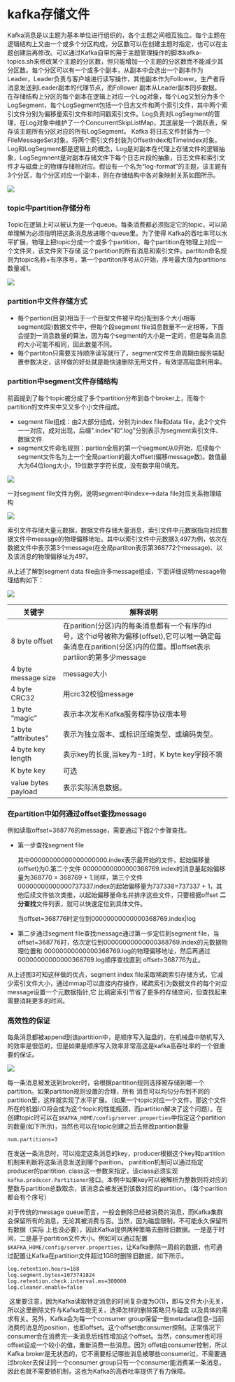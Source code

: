 # kafka存储文件

​       Kafka消息是以主题为基本单位进行组织的，各个主题之间相互独立。每个主题在逻辑结构上又由一个或多个分区构成，分区数可以在创建主题时指定，也可以在主题创建后再修改。可以通过Kafka自带的用于主题管理操作的脚本kafka-topics.sh来修改某个主题的分区数，但只能增加一个主题的分区数而不能减少其分区数。每个分区可以有一个或多个副本，从副本中会选出一个副本作为Leader，Leader负责与客户端进行读写操作，其他副本作为Follower。生产者将消息发送到Leader副本的代理节点，而Follower 副本从Leader副本同步数据。
       在存储结构上分区的每个副本在逻辑上对应一个Log对象，每个Log又划分为多个LogSegment，每个LogSegment包括一个日志文件和两个索引文件，其中两个索引文件分别为偏移量索引文件和时间戳索引文件。Log负责对LogSegment的管理，在Log对象中维护了一个ConcurrentSkipListMap，其底层是一个跳跃表，保存该主题所有分区对应的所有LogSegment。
       Kafka 将日志文件封装为一个FileMessageSet对象，将两个索引文件封装为Offsetlndex和Timelndex对象。Log和LogSegment都是逻辑上的概念，Log是对副本在代理上存储文件的逻辑抽象，LogSegmnent是对副本存储文件下每个日志片段的抽象，日志文件和索引文件才与磁盘上的物理存储相对应。假设有一个名为“log-format”的主题，该主题有3个分区，每个分区对应一个副本，则在存储结构中各对象映射关系如图所示。

![](https://gitee.com/chenjinhua_939598604/resources/raw/img/static/20200102143547.png)

### topic中partition存储分布

Topic在逻辑上可以被认为是一个queue。每条消费都必须指定它的topic，可以简单理解为必须指明把这条消息放进哪个queue里。为了使得 Kafka的吞吐率可以水平扩展，物理上把topic分成一个或多个partition，每个partition在物理上对应一个文件夹，该文件夹下存储 这个partition的所有消息和索引文件。partiton命名规则为topic名称+有序序号，第一个partiton序号从0开始，序号最大值为partitions数量减1。 

![](https://gitee.com/chenjinhua_939598604/resources/raw/img/static/20200102141835.png)

### partition中文件存储方式



- 每个partion(目录)相当于一个巨型文件被平均分配到多个大小相等segment(段)数据文件中，但每个段segment file消息数量不一定相等，下面会提到一消息数量的算法，因为每个segment的大小是一定的，但是每条消息的大小可能不相同，因此数量不同。
- 每个partiton只需要支持顺序读写就行了，segment文件生命周期由服务端配置参数决定，这样做的好处就是能快速删除无用文件，有效提高磁盘利用率。



### partition中segment文件存储结构

前面提到了每个topic被分成了多个partition分布到各个broker上，而每个partition的文件夹中又又多个小文件组成。

- segment file组成：由2大部分组成，分别为index file和data file，此2个文件一一对应，成对出现，后缀".index"和“.log”分别表示为segment索引文件、数据文件.
- segment文件命名规则：partion全局的第一个segment从0开始，后续每个segment文件名为上一个全局partion的最大offset(偏移message数)。数值最大为64位long大小，19位数字字符长度，没有数字用0填充。

![](https://gitee.com/chenjinhua_939598604/resources/raw/img/static/20200102141949.png)

一对segment file文件为例，说明segment中index<—->data file对应关系物理结构 

![](https://gitee.com/chenjinhua_939598604/resources/raw/img/static/20200102142003.png)

索引文件存储大量元数据，数据文件存储大量消息，索引文件中元数据指向对应数据文件中message的物理偏移地址。其中以索引文件中元数据3,497为例，依次在数据文件中表示第3个message(在全局partiton表示第368772个message)、以及该消息的物理偏移址为497。

从上述了解到segment data file由许多message组成，下面详细说明message物理结构如下：

![](https://gitee.com/chenjinhua_939598604/resources/raw/img/static/20200102142021.png)

| 关键字              | 解释说明                                                     |
| ------------------- | ------------------------------------------------------------ |
| 8 byte offset       | 在parition(分区)内的每条消息都有一个有序的id号，这个id号被称为偏移(offset),它可以唯一确定每条消息在parition(分区)内的位置。即offset表示partiion的第多少message |
| 4 byte message size | message大小                                                  |
| 4 byte CRC32        | 用crc32校验message                                           |
| 1 byte “magic"      | 表示本次发布Kafka服务程序协议版本号                          |
| 1 byte “attributes" | 表示为独立版本、或标识压缩类型、或编码类型。                 |
| 4 byte key length   | 表示key的长度,当key为-1时，K byte key字段不填                |
| K byte key          | 可选                                                         |
| value bytes payload | 表示实际消息数据。                                           |

### 在partition中如何通过offset查找message

例如读取offset=368776的message，需要通过下面2个步骤查找。

- 第一步查找segment file

  其中00000000000000000000.index表示最开始的文件，起始偏移量(offset)为0.第二个文件 00000000000000368769.index的消息量起始偏移量为368770 = 368769 + 1.同样，第三个文件00000000000000737337.index的起始偏移量为737338=737337 + 1，其他后续文件依次类推，以起始偏移量命名并排序这些文件，只要根据offset **二分查找**文件列表，就可以快速定位到具体文件。

  当offset=368776时定位到00000000000000368769.index|log

- 第二步通过segment file查找message通过第一步定位到segment file，当offset=368776时，依次定位到00000000000000368769.index的元数据物理位置和 00000000000000368769.log的物理偏移地址，然后再通过00000000000000368769.log顺序查找直到 offset=368776为止。

从上述图3可知这样做的优点，segment index file采取稀疏索引存储方式，它减少索引文件大小，通过mmap可以直接内存操作，稀疏索引为数据文件的每个对应message设置一个元数据指针,它 比稠密索引节省了更多的存储空间，但查找起来需要消耗更多的时间。

### 高效性的保证

 每条消息都被append到该partition中，是顺序写入磁盘的，在机械盘中随机写入的效率是很低的，但是如果是顺序写入效率非常高这是kafka高吞吐率的一个很重要的保证。 

![](https://gitee.com/chenjinhua_939598604/resources/raw/img/static/20200102142105.png)

每一条消息被发送到broker时，会根据paritition规则选择被存储到哪一个partition。如果partition规则设置的合理，所有 消息可以均匀分布到不同的partition里，这样就实现了水平扩展。（如果一个topic对应一个文件，那这个文件所在的机器I/O将会成为这个topic的性能瓶颈，而partition解决了这个问题）。在创建topic时可以在`$KAFKA_HOME/config/server.properties`中指定这个partition的数量(如下所示)，当然也可以在topic创建之后去修改parition数量 

```
num.partitions=3
```

在发送一条消息时，可以指定这条消息的key，producer根据这个key和partition机制来判断将这条消息发送到哪个parition。 paritition机制可以通过指定producer的paritition. class这一参数来指定，该class必须实现`kafka.producer.Partitioner`接口。本例中如果key可以被解析为整数则将对应的整数与partition总数取余，该消息会被发送到该数对应的partition。（每个parition都会有个序号）

对于传统的message queue而言，一般会删除已经被消费的消息，而Kafka集群会保留所有的消息，无论其被消费与否。当然，因为磁盘限制，不可能永久保留所有数据（实际 上也没必要），因此Kafka提供两种策略去删除旧数据。一是基于时间，二是基于partition文件大小。例如可以通过配置`$KAFKA_HOME/config/server.properties`，让Kafka删除一周前的数据，也可通过配置让Kafka在partition文件超过1GB时删除旧数据，如下所示。

```
log.retention.hours=168
log.segment.bytes=1073741824
log.retention.check.interval.ms=300000
log.cleaner.enable=false
```

 这里要注意，因为Kafka读取特定消息的时间复杂度为O(1)，即与文件大小无关，所以这里删除文件与Kafka性能无关，选择怎样的删除策略只与磁盘 以及具体的需求有关。另外，Kafka会为每一个consumer group保留一些metadata信息–当前消费的消息的position，也即offset。这个offset由consumer控制。正常情况下 consumer会在消费完一条消息后线性增加这个offset。当然，consumer也可将offset设成一个较小的值，重新消费一些消息。因为 offet由consumer控制，所以Kafka broker是无状态的，它不需要标记哪些消息被哪些consumer过，不需要通过broker去保证同一个consumer group只有一个consumer能消费某一条消息，因此也就不需要锁机制，这也为Kafka的高吞吐率提供了有力保障。 